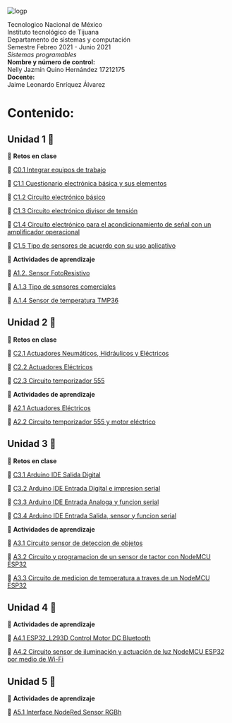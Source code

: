 ![logp](https://user-images.githubusercontent.com/71736979/109230190-4ce8b780-7779-11eb-8c5f-933a95b8b601.PNG)

Tecnologico  Nacional de México  
Instituto tecnológico de Tijuana  
Departamento de sistemas y computación  
Semestre Febreo 2021 - Junio 2021  
*Sistemas programables*  
**Nombre y número de control:**  
Nelly Jazmín Quino Hernández 17212175  
**Docente:**  
Jaime Leonardo Enríquez Álvarez


# Contenido: 
## Unidad 1 :pushpin:

 :muscle: **Retos en clase**
 
 :memo: [C0.1 Integrar equipos de trabajo](https://github.com/NellyQuino/SistemasProgramables/blob/main/Blog/C0.1_Integrar_equipos_de_trabajo_NellyQuino.md)
 
 :memo: [C1.1 Cuestionario electrónica básica y sus elementos](https://github.com/NellyQuino/SistemasProgramables/blob/main/Blog/C1.1%20Cuestionario%20electr%C3%B3nica%20b%C3%A1sica%20y%20sus%20elementos_NellyJazm%C3%ADnQuinoHern%C3%A1ndez.md)
 
 :memo:  [C1.2 Circuito electrónico básico](https://github.com/NellyQuino/SistemasProgramables/blob/main/Blog/C1.2_Circuito_electronico_basico_NellyQuino.md)
 
 :memo:  [C1.3 Circuito electrónico divisor de tensión](https://github.com/NellyQuino/SistemasProgramables/blob/main/Blog/C1.3_Circuito_electronico_divisor_de_tension_NellyQuino.md)
 
 :memo:  [C1.4 Circuito electrónico para el acondicionamiento de señal con un amplificador operacional](https://github.com/NellyQuino/SistemasProgramables/blob/main/Blog/C1.4_Acondicionador_de_senal_AmOP_NellyQuino.md)
 
 :memo:  [C1.5 Tipo de sensores de acuerdo con su uso aplicativo](https://github.com/NellyQuino/SistemasProgramables/blob/main/Blog/C1.5_Tipo_de_sensores_de_acuerdo_con_su_uso_aplicativo_NellyQuino.md)

:running: **Actividades de aprendizaje**
 
 :memo:  [A1.2. Sensor FotoResistivo](https://github.com/NellyQuino/SistemasProgramables/blob/main/Blog/A1.2_NellyQuino_Parvada.md)
 
 :memo:  [A.1.3 Tipo de sensores comerciales](https://github.com/NellyQuino/SistemasProgramables/blob/main/Blog/A1.3_Tipos_Sensores_Comerciales_Parvada.md)
 
 :memo:  [A.1.4 Sensor de temperatura TMP36](https://github.com/NellyQuino/SistemasProgramables/blob/main/Blog/A1.4_Sensor_Temperatura_TMP36.md)

## Unidad 2 :pushpin:

 :muscle: **Retos en clase**
  
  :memo:  [C2.1 Actuadores Neumáticos, Hidráulicos y Eléctricos](https://github.com/NellyQuino/SistemasProgramables/blob/main/Blog/C2.1_ActuadoresNeumaticosHidraulicos.md)
 
  :memo: [C2.2 Actuadores Eléctricos ](https://github.com/NellyQuino/SistemasProgramables/blob/main/Blog/C2.2_ActuadoresElectricos.md)
  
  :memo: [C2.3 Circuito temporizador 555 ]()


:running: **Actividades de aprendizaje**
 
  :memo: [A2.1 Actuadores Eléctricos ](https://github.com/NellyQuino/SistemasProgramables/blob/main/Blog/A2.1_Tipos_actuadores_Comerciales.md)

  :memo: [A2.2 Circuito temporizador 555 y motor eléctrico ](https://github.com/NellyQuino/SistemasProgramables/blob/main/Blog/A2.2_Circuito_temporizador_actuador.md)

## Unidad 3 :pushpin:

 :muscle: **Retos en clase**
  
  :memo:  [ C3.1 Arduino IDE Salida Digital](https://github.com/NellyQuino/SistemasProgramables/blob/main/Blog/C3.1_%20Arduino_IDE_Salida_Digital.md)

  :memo:  [ C3.2 Arduino IDE Entrada Digital e impresion serial](https://github.com/NellyQuino/SistemasProgramables/blob/main/Blog/C3.2_ArduinoIDE_EntradaDigitalImpresionSerial.md)

  :memo:  [ C3.3 Arduino IDE Entrada Analoga y funcion serial](https://github.com/NellyQuino/SistemasProgramables/blob/main/Blog/C3.3_ArduinoIDE_EntradaAnalogaFuncionSerial.md)

  :memo:  [C3.4 Arduino IDE Entrada Salida, sensor y funcion serial](https://github.com/NellyQuino/SistemasProgramables/blob/main/Blog/C3.4_ArduinoIDE_EntradaSalidaSensorFuncionSerial.md)

:running: **Actividades de aprendizaje**

:memo:  [A3.1 Circuito sensor de deteccion de objetos](https://github.com/NellyQuino/SistemasProgramables/blob/main/Blog/A3.1_Circuito_sensor_de_deteccion_de_objetos.md)

:memo:  [A3.2 Circuito y programacion de un sensor de tactor con NodeMCU ESP32](https://github.com/NellyQuino/SistemasProgramables/blob/main/Blog/A3.2_ESP32_SensorTouch.md)

:memo:  [A3.3 Circuito de medicion de temperatura a traves de un NodeMCU ESP32](https://github.com/NellyQuino/SistemasProgramables/blob/main/Blog/A3.3_ESP32_SensorTemperatura_DHT11.md)

## Unidad 4 :pushpin:

:running: **Actividades de aprendizaje**

:memo:  [A4.1 ESP32_L293D Control Motor DC Bluetooth](https://github.com/NellyQuino/SistemasProgramables/blob/main/Blog/A4.1_ESP32_L293D_ControlMotorDC_Bluetooth.md)

:memo:  [A4.2 Circuito sensor de iluminación y actuación de luz NodeMCU ESP32 por medio de Wi-Fi](https://github.com/NellyQuino/SistemasProgramables/blob/main/Blog/A4.2_ESP32_SensorLDR_WebServer_Wifi.md)

## Unidad 5 :pushpin:

:running: **Actividades de aprendizaje**

:memo:  [A5.1 Interface NodeRed Sensor RGBh](https://github.com/NellyQuino/SistemasProgramables/blob/main/Blog/A5.1_InterfaceNodeRed_SensorRGB.md)
